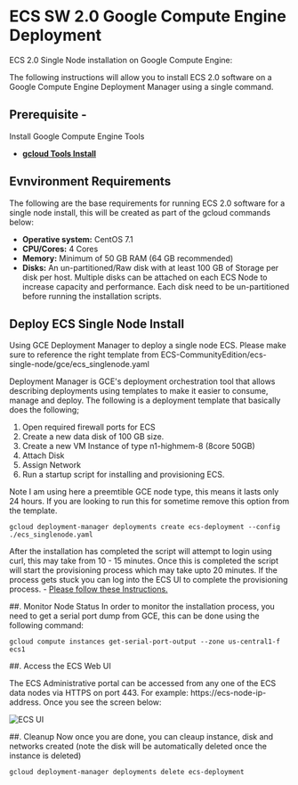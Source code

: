 # ECS SW 2.0 Google Compute Engine Deployment

ECS 2.0 Single Node installation on Google Compute Engine: 

The following instructions will allow you to install ECS 2.0 software on a Google Compute Engine Deployment Manager using a single command.

## Prerequisite -
Install Google Compute Engine Tools
- **[gcloud Tools Install](https://cloud.google.com/sdk/gcloud/ "gcloud Tool Guide")**


## Evnvironment Requirements 
The following are the base requirements for running ECS 2.0 software for a single node install, this will be created as part of the gcloud commands below:


- **Operative system:** CentOS 7.1
- **CPU/Cores:** 4 Cores
- **Memory:** Minimum of 50 GB RAM (64 GB recommended)
- **Disks:** An un-partitioned/Raw disk with at least 100 GB of Storage per disk per host. Multiple disks can be attached on each ECS Node to increase capacity and performance. Each disk need to be un-partitioned before running the installation scripts.


## Deploy ECS Single Node Install

Using GCE Deployment Manager to deploy a single node ECS. Please make sure to reference the right template from ECS-CommunityEdition/ecs-single-node/gce/ecs_singlenode.yaml

Deployment Manager is GCE's deployment orchestration tool that allows describing deployments using templates to make it easier to consume, manage and deploy. The following is a deployment template that basically does the following;

1. Open required firewall ports for ECS
2. Create a new data disk of 100 GB size.
2. Create a new VM Instance of type n1-highmem-8 (8core 50GB)
3. Attach Disk
4. Assign Network
5. Run a startup script for installing and provisioning ECS.

Note I am using here a preemtible GCE node type, this means it lasts only 24 hours. If you are looking to run this for sometime remove this option from the template.

```
gcloud deployment-manager deployments create ecs-deployment --config ./ecs_singlenode.yaml
```

After the installation has completed the script will attempt to login using curl, this may take from 10 - 15 minutes. Once this is completed the script will start the provisioning process which may take upto 20 minutes. If the process gets stuck you can log into the ECS UI to complete the provisioning process. - [Please follow these Instructions.](https://github.com/EMCECS/ECS-CommunityEdition/blob/master/Documentation/ECS-UI-Web-Interface.md "ECS Manual Provisioning using ECS Web UI")


##. Monitor Node Status
In order to monitor the installation process, you need to get a serial port dump from GCE, this can be done using the following command:

    gcloud compute instances get-serial-port-output --zone us-central1-f ecs1

##. Access the ECS Web UI

 The ECS Administrative portal can be accessed from any one of the ECS data nodes via HTTPS on port 443. For example: https://ecs-node-ip-address. Once you see the screen below:

![ECS UI](https://github.com/EMCECS/ECS-CommunityEdition/blob/master/Documentation/media/ecs-waiting-for-webserver.PNG)


##. Cleanup
Now once you are done, you can cleaup instance, disk and networks created (note the disk will be automatically deleted once the instance is deleted)

    gcloud deployment-manager deployments delete ecs-deployment



